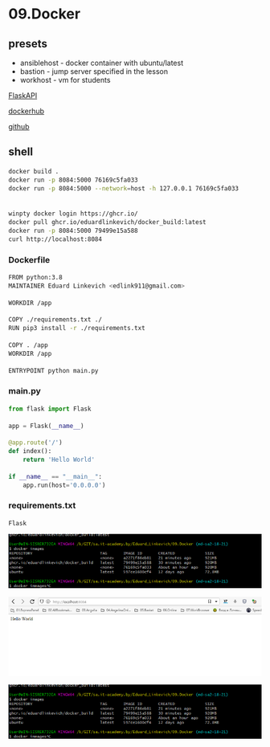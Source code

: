 # 09.Docker

## presets
- ansiblehost - docker container with ubuntu/latest
- bastion - jump server specified in the lesson
- workhost - vm for students

[FlaskAPI](https://pythonru.com/uroki/3-osnovy-flask)

[dockerhub](https://hub.docker.com/_/python)

[github](https://github.com/EduardLinkevich/docker_build)



## shell
```bash
docker build .
docker run -p 8084:5000 76169c5fa033
docker run -p 8084:5000 --network=host -h 127.0.0.1 76169c5fa033


winpty docker login https://ghcr.io/
docker pull ghcr.io/eduardlinkevich/docker_build:latest
docker run -p 8084:5000 79499e15a588
curl http://localhost:8084
```

### Dockerfile
```bash
FROM python:3.8
MAINTAINER Eduard Linkevich <edlink911@gmail.com>

WORKDIR /app

COPY ./requirements.txt ./
RUN pip3 install -r ./requirements.txt

COPY . /app
WORKDIR /app

ENTRYPOINT python main.py
```

### main.py
```python
from flask import Flask

app = Flask(__name__)

@app.route('/')
def index():
    return 'Hello World'

if __name__ == "__main__":
    app.run(host='0.0.0.0')
```

### requirements.txt
```
Flask
```


![download_image_from_ghcr](screen001.bmp)

![curl](screen003.bmp)

![browser](screen001.bmp)